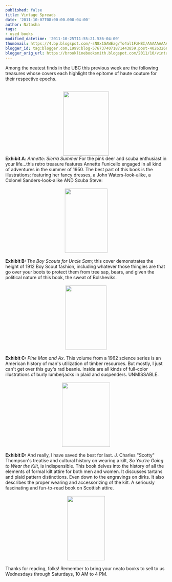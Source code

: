 ```yaml
---
published: false
title: Vintage Spreads
date: '2011-10-07T08:00:00.000-04:00'
author: Natasha
tags:
- used books
modified_datetime: '2011-10-25T11:55:21.536-04:00'
thumbnail: https://4.bp.blogspot.com/-sN8x1GAWEag/To4al1FzH8I/AAAAAAAAAIo/FoiRWrLECGs/s72-c/annette.JPG
blogger_id: tag:blogger.com,1999:blog-5767374071871443859.post-4026326630587974963
blogger_orig_url: https://brooklinebooksmith.blogspot.com/2011/10/vintage-spreads.html
---
```


Among the neatest finds in the UBC this previous week are the following treasures whose covers each highlight the epitome of haute couture for their respective&nbsp;epochs. <br /><br /><div class="separator" style="clear: both; text-align: center;"><a href="https://4.bp.blogspot.com/-sN8x1GAWEag/To4al1FzH8I/AAAAAAAAAIo/FoiRWrLECGs/s1600/annette.JPG" imageanchor="1" style="margin-left: 1em; margin-right: 1em;"><img border="0" height="200" kca="true" src="https://4.bp.blogspot.com/-sN8x1GAWEag/To4al1FzH8I/AAAAAAAAAIo/FoiRWrLECGs/s200/annette.JPG" width="142" /></a></div><div style="border-bottom: medium none; border-left: medium none; border-right: medium none; border-top: medium none;"><strong>Exhibit A</strong>: <em>Annette: Sierra Summer&nbsp;</em>For the&nbsp;pink deer and scuba enthusiast in your life...this retro treasure features Annette Funicello engaged in all kind of adventures in the summer of 1950. The best part of this book is the illustrations; featuring her fancy dresses, a John Waters-look-alike, a Colonel Sanders-look-alike AND Scuba Steve:</div><div style="border-bottom: medium none; border-left: medium none; border-right: medium none; border-top: medium none;"><br /></div><div class="separator" style="border-bottom: medium none; border-left: medium none; border-right: medium none; border-top: medium none; clear: both; text-align: center;"><a href="https://2.bp.blogspot.com/-jD8JIaM5bQo/To4an0nbO8I/AAAAAAAAAIs/ROCZ_LiaHF0/s1600/annette_int.JPG" imageanchor="1" style="margin-left: 1em; margin-right: 1em;"><img border="0" height="200" kca="true" src="https://2.bp.blogspot.com/-jD8JIaM5bQo/To4an0nbO8I/AAAAAAAAAIs/ROCZ_LiaHF0/s200/annette_int.JPG" width="133" /></a></div><div style="border-bottom: medium none; border-left: medium none; border-right: medium none; border-top: medium none;"><br /></div><div style="border-bottom: medium none; border-left: medium none; border-right: medium none; border-top: medium none;"><strong>Exhibit B: </strong><em>The Boy Scouts for Uncle Sam</em>; this cover demonstrates the height of 1912 Boy Scout fashion, including whatever those thingies are that go over your boots to protect them from tree sap, bears, and given the political nature of this book, the sweat of Bolsheviks.</div><div style="border-bottom: medium none; border-left: medium none; border-right: medium none; border-top: medium none;"><br /></div><div class="separator" style="clear: both; text-align: center;"><a href="https://1.bp.blogspot.com/-rzX_oeza9aM/To4ap_8WWJI/AAAAAAAAAIw/xd3G44Dwq_A/s1600/boyscouts.JPG" imageanchor="1" style="margin-left: 1em; margin-right: 1em;"><img border="0" height="200" kca="true" src="https://1.bp.blogspot.com/-rzX_oeza9aM/To4ap_8WWJI/AAAAAAAAAIw/xd3G44Dwq_A/s200/boyscouts.JPG" width="128" /></a></div><div class="separator" style="clear: both; text-align: center;"><br /></div><div style="border-bottom: medium none; border-left: medium none; border-right: medium none; border-top: medium none;"><strong>Exhibit C:</strong> <em>Pine Man and Ax</em>. This volume from a 1962 science series is an American history of man's utilization of timber resources. But mostly, I just can't get over this guy's rad beanie. Inside are all kinds of full-color illustrations of burly lumberjacks in plaid and suspenders. UNMISSABLE. </div><div style="border-bottom: medium none; border-left: medium none; border-right: medium none; border-top: medium none;"><br /></div><div class="separator" style="clear: both; text-align: center;"><a href="https://1.bp.blogspot.com/-SVhW0y_AzQs/To4atsCI0hI/AAAAAAAAAI4/jmF5WZmhKYk/s1600/pineman.JPG" imageanchor="1" style="height: 106px; margin-left: 1em; margin-right: 1em; width: 112px;"><img border="0" height="200" kca="true" src="https://1.bp.blogspot.com/-SVhW0y_AzQs/To4atsCI0hI/AAAAAAAAAI4/jmF5WZmhKYk/s200/pineman.JPG" width="150" /></a></div><div class="separator" style="clear: both; text-align: center;"><br /></div><div style="border-bottom: medium none; border-left: medium none; border-right: medium none; border-top: medium none;"><strong>Exhibit D:</strong> And really, I have saved the best for last. J. Charles "Scotty" Thompson's treatise and cultural history on wearing a kilt, <em>So You're Going to Wear the Kilt</em>, is indispensible. This book delves into the history of all the elements of formal kilt attire for both men and women. It discusses tartans and plaid pattern distinctions. Even down to the engravings on dirks. It also describes the proper wearing and accessorizing of the kilt. A seriously fascinating and fun-to-read book on Scottish attire.</div><div style="border-bottom: medium none; border-left: medium none; border-right: medium none; border-top: medium none;"><br /></div><div class="separator" style="border-bottom: medium none; border-left: medium none; border-right: medium none; border-top: medium none; clear: both; text-align: center;"><a href="https://4.bp.blogspot.com/-3F4xCPlenVo/To4arWfykhI/AAAAAAAAAI0/qcDV5sQ6B-8/s1600/kilt.JPG" imageanchor="1" style="margin-left: 1em; margin-right: 1em;"><img border="0" height="200" kca="true" src="https://4.bp.blogspot.com/-3F4xCPlenVo/To4arWfykhI/AAAAAAAAAI0/qcDV5sQ6B-8/s200/kilt.JPG" width="118" /></a></div><div style="border-bottom: medium none; border-left: medium none; border-right: medium none; border-top: medium none;"><br /></div><div style="border-bottom: medium none; border-left: medium none; border-right: medium none; border-top: medium none;">Thanks for reading, folks! Remember to bring your neato books to sell to us Wednesdays through Saturdays, 10 AM to 4 PM. </div>